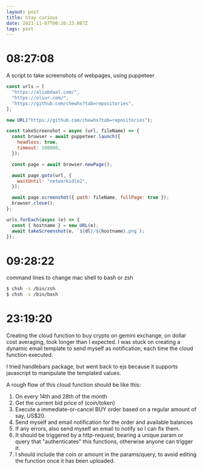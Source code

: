 ```yaml
---
layout: post
title: Stay curious
date: 2021-11-07T00:26:23.087Z
tags: post
---
```


# 08:27:08

A script to take screenshots of webpages, using puppeteer

```javascript
const urls = [
  "https://aliabdaal.com/",
  "https://oliur.com/",
  "https://github.com/chewhx?tab=repositories",
];

new URL("https://github.com/chewhx?tab=repositories");

const takeScreenshot = async (url, fileName) => {
  const browser = await puppeteer.launch({
    headless: true,
    timeout: 100000,
  });

  const page = await browser.newPage();

  await page.goto(url, {
    waitUntil: "networkidle2",
  });

  await page.screenshot({ path: fileName, fullPage: true });
  browser.close();
};

urls.forEach(async (e) => {
  const { hostname } = new URL(e);
  await takeScreenshot(e, `${dl}/${hostname}.png`);
});
```

# 09:28:22

command lines to change mac shell to bash or zsh

```bash
$ chsh -s /bin/zsh
$ chsh -s /bin/bash
```

# 23:19:20

Creating the cloud function to buy crypto on gemini exchange, on dollar cost averaging, took longer than I expected. I was stuck on creating a dynamic email template to send myself as notification, each time the cloud function executed.

I tried handlebars package, but went back to ejs because it supports javascript to manipulate the templated values.

A rough flow of this cloud function should be like this:

1. On every 14th and 28th of the month
2. Get the current bid price of (coin/token)
3. Execute a immediate-or-cancel BUY order based on a regular amount of say, US$20.
4. Send myself and email notification for the order and available balances
5. If any errors, also send myself an email to notify so I can fix them.
6. It should be triggered by a http-request, bearing a unique param or query that "authenticates" this functions, otherwise anyone can trigger it.
7. I should include the coin or amount in the params/query, to avoid editing the function once it has been uploaded.
